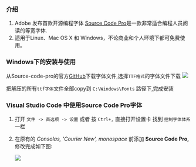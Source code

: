 ### 介绍

1. Adobe 发布首款开源编程字体 [Source Code Pro](https://github.com/adobe-fonts/source-code-pro)是一款非常适合编程人员阅读的等宽字体.
2. 适用于Linux、Mac OS X 和 Windows，不论商业和个人环境下都可免费使用。

### Windows下的安装与使用

从Source-code-pro的官方[GitHub](https://github.com/adobe-fonts/source-code-pro/releases)下载字体文件,选择`TTF格式`的字体文件下载
![](https://cdn.jsdelivr.net/gh/aobocodoeo/imgbank@master/20210121050816.png)

把解压的所有`ttf字体`文件全部copy到 `C:\Windows\Fonts` 路径下,完成安装

  

### Visual Studio Code 中使用Source Code Pro字体

1. 打开 `文件 -> 首选项 -> 设置` 或者 按 `Ctrl+,`  直接打开设置卡 找到 `控制字体体系` 一栏 

2. 在原有的 *Consolas, 'Courier New', monospace* 前添加 **Source Code Pro,** 修改完成如下图:

   ![](https://cdn.jsdelivr.net/gh/aobocodoeo/imgbank@master/20210121050830.png)
